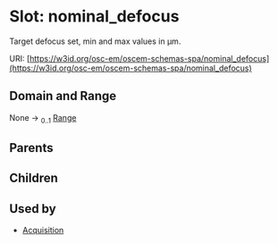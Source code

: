 
# Slot: nominal_defocus

Target defocus set, min and max values in µm.

URI: [https://w3id.org/osc-em/oscem-schemas-spa/nominal_defocus](https://w3id.org/osc-em/oscem-schemas-spa/nominal_defocus)


## Domain and Range

None &#8594;  <sub>0..1</sub> [Range](Range.md)

## Parents


## Children


## Used by

 * [Acquisition](Acquisition.md)
